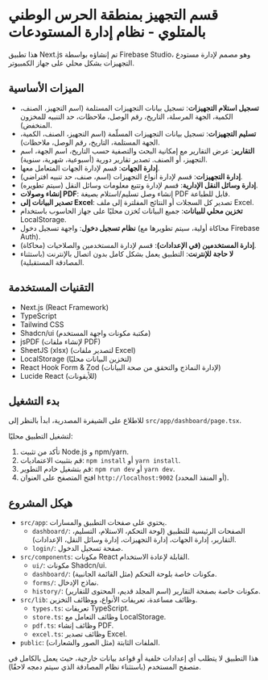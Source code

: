 
# قسم التجهيز بمنطقة الحرس الوطني بالمتلوي - نظام إدارة المستودعات

هذا تطبيق Next.js تم إنشاؤه بواسطة Firebase Studio، وهو مصمم لإدارة مستودع التجهيزات بشكل محلي على جهاز الكمبيوتر.

## الميزات الأساسية

-   **تسجيل استلام التجهيزات**: تسجيل بيانات التجهيزات المستلمة (اسم التجهيز، الصنف، الكمية، الجهة المرسلة، التاريخ، رقم الوصل، ملاحظات، حد التنبيه للمخزون المنخفض).
-   **تسليم التجهيزات**: تسجيل بيانات التجهيزات المسلّمة (اسم التجهيز، الصنف، الكمية، الجهة المستلمة، التاريخ، رقم الوصل، ملاحظات).
-   **التقارير**: عرض التقارير مع إمكانية البحث والتصفية حسب التاريخ، اسم الجهة، اسم التجهيز، أو الصنف. تصدير تقارير دورية (أسبوعية، شهرية، سنوية).
-   **إدارة الجهات**: قسم لإدارة الجهات المتعامل معها.
-   **إدارة التجهيزات**: قسم لإدارة أنواع التجهيزات (اسم، صنف، حد تنبيه افتراضي).
-   **إدارة وسائل النقل الإدارية**: قسم لإدارة وتتبع معلومات وسائل النقل (سيتم تطويره).
-   **إنشاء وصولات PDF**: إنشاء وصل تسليم/استلام بصيغة PDF قابل للطباعة.
-   **تصدير البيانات إلى Excel**: تصدير كل السجلات أو النتائج المفلترة إلى ملف Excel.
-   **تخزين محلي للبيانات**: جميع البيانات تُخزن محليًا على جهاز الحاسوب باستخدام LocalStorage.
-   **نظام تسجيل دخول**: واجهة تسجيل دخول (محاكاة أولية، سيتم تطويرها مع Firebase Auth).
-   **إدارة المستخدمين (في الإعدادات)**: قسم لإدارة المستخدمين والصلاحيات (محاكاة).
-   **لا حاجة للإنترنت**: التطبيق يعمل بشكل كامل بدون اتصال بالإنترنت (باستثناء المصادقة المستقبلية).

## التقنيات المستخدمة

-   Next.js (React Framework)
-   TypeScript
-   Tailwind CSS
-   Shadcn/ui (مكتبة مكونات واجهة المستخدم)
-   jsPDF (لإنشاء ملفات PDF)
-   SheetJS (xlsx) (لتصدير ملفات Excel)
-   LocalStorage (لتخزين البيانات محليًا)
-   React Hook Form & Zod (لإدارة النماذج والتحقق من صحة البيانات)
-   Lucide React (للأيقونات)

## بدء التشغيل

للاطلاع على الشيفرة المصدرية، ابدأ بالنظر إلى `src/app/dashboard/page.tsx`.

لتشغيل التطبيق محليًا:

1.  تأكد من تثبيت Node.js و npm/yarn.
2.  قم بتثبيت الاعتماديات: `npm install` أو `yarn install`.
3.  قم بتشغيل خادم التطوير: `npm run dev` أو `yarn dev`.
4.  افتح المتصفح على العنوان `http://localhost:9002` (أو المنفذ المحدد).

## هيكل المشروع

-   `src/app`: يحتوي على صفحات التطبيق والمسارات.
    -   `dashboard/`: الصفحات الرئيسية للتطبيق (لوحة التحكم، الاستلام، التسليم، التقارير، إدارة الجهات، إدارة التجهيزات، إدارة وسائل النقل، الإعدادات).
    -   `login/`: صفحة تسجيل الدخول.
-   `src/components`: مكونات React القابلة لإعادة الاستخدام.
    -   `ui/`: مكونات Shadcn/ui.
    -   `dashboard/`: مكونات خاصة بلوحة التحكم (مثل القائمة الجانبية).
    -   `forms/`: نماذج الإدخال.
    -   `history/`: مكونات خاصة بصفحة التقارير (اسم المجلد قديم، المحتوى للتقارير).
-   `src/lib`: وظائف مساعدة، تعريفات الأنواع، ووظائف التخزين.
    -   `types.ts`: تعريفات TypeScript.
    -   `store.ts`: وظائف التعامل مع LocalStorage.
    -   `pdf.ts`: وظائف إنشاء PDF.
    -   `excel.ts`: وظائف تصدير Excel.
-   `public`: الملفات الثابتة (مثل الصور والشعارات).

هذا التطبيق لا يتطلب أي إعدادات خلفية أو قواعد بيانات خارجية، حيث يعمل بالكامل في متصفح المستخدم (باستثناء نظام المصادقة الذي سيتم دمجه لاحقًا).
